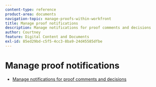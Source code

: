 ```yaml
---
content-type: reference
product-area: documents
navigation-topic: manage-proofs-within-workfront
title: Manage proof notifications
description: Manage notifications for proof comments and decisions
author: Courtney
feature: Digital Content and Documents
exl-id: 85ed29bd-c5f5-4cc3-8ba9-24d45585dfbe
---
```

# Manage proof notifications

* [Manage notifications for proof comments and decisions](../../../../review-and-approve-work/proofing/reviewing-proofs-within-workfront/manage-notifications-for-proof-comments.md)
